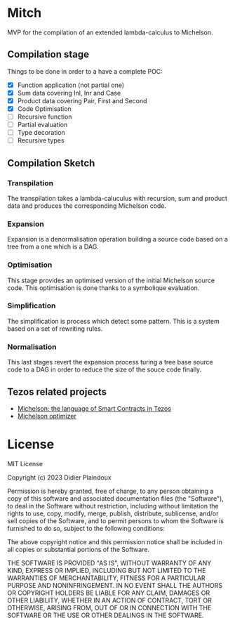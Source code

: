 # Mitch

MVP for the compilation of an extended lambda-calculus to Michelson.

## Compilation stage

Things to be done in order to a have a complete POC:

- [X] Function application (not partial one)
- [X] Sum data covering Inl, Inr and Case
- [X] Product data covering Pair, First and Second
- [X] Code Optimisation
- [ ] Recursive function
- [ ] Partial evaluation
- [ ] Type decoration
- [ ] Recursive types

## Compilation Sketch 

### Transpilation

The transpilation takes a lambda-caluculus with recursion, sum and product data and 
produces the corresponding Michelson code.

### Expansion

Expansion is a denormalisation operation building a source code based on a tree from
a one which is a DAG.

### Optimisation

This stage provides an optimised version of the initial Michelson source code. This 
optimisation is done thanks to a symbolique evaluation. 

### Simplification

The simplification is process which detect some pattern. This is a system based on
a set of rewriting rules.

### Normalisation

This last stages revert the expansion process turing a tree base source code to a DAG
in order to reduce the size of the souce code finally.

## Tezos related projects

- [Michelson: the language of Smart Contracts in Tezos](https://tezos.gitlab.io/active/michelson.html)
- [Michelson optimizer](https://www.dailambda.jp/optz/)

# License

MIT License

Copyright (c) 2023 Didier Plaindoux

Permission is hereby granted, free of charge, to any person obtaining a copy
of this software and associated documentation files (the "Software"), to deal
in the Software without restriction, including without limitation the rights
to use, copy, modify, merge, publish, distribute, sublicense, and/or sell
copies of the Software, and to permit persons to whom the Software is
furnished to do so, subject to the following conditions:

The above copyright notice and this permission notice shall be included in all
copies or substantial portions of the Software.

THE SOFTWARE IS PROVIDED "AS IS", WITHOUT WARRANTY OF ANY KIND, EXPRESS OR
IMPLIED, INCLUDING BUT NOT LIMITED TO THE WARRANTIES OF MERCHANTABILITY,
FITNESS FOR A PARTICULAR PURPOSE AND NONINFRINGEMENT. IN NO EVENT SHALL THE
AUTHORS OR COPYRIGHT HOLDERS BE LIABLE FOR ANY CLAIM, DAMAGES OR OTHER
LIABILITY, WHETHER IN AN ACTION OF CONTRACT, TORT OR OTHERWISE, ARISING FROM,
OUT OF OR IN CONNECTION WITH THE SOFTWARE OR THE USE OR OTHER DEALINGS IN THE
SOFTWARE.
